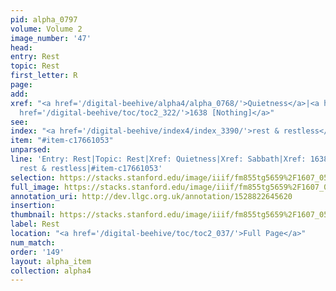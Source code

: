 ```yaml
---
pid: alpha_0797
volume: Volume 2
image_number: '47'
head: 
entry: Rest
topic: Rest
first_letter: R
page: 
add: 
xref: "<a href='/digital-beehive/alpha4/alpha_0768/'>Quietness</a>|<a href='/digital-beehive/alpha4/alpha_0819/'>Sabbath</a>|<a
  href='/digital-beehive/toc/toc2_322/'>1638 [Nothing]</a>"
see: 
index: "<a href='/digital-beehive/index4/index_3390/'>rest & restless</a>"
item: "#item-c17661053"
unparsed: 
line: 'Entry: Rest|Topic: Rest|Xref: Quietness|Xref: Sabbath|Xref: 1638 [Nothing]|Index:
  rest & restless|#item-c17661053'
selection: https://stacks.stanford.edu/image/iiif/fm855tg5659%2F1607_0514/370,4283,2992,415/full/0/default.jpg
full_image: https://stacks.stanford.edu/image/iiif/fm855tg5659%2F1607_0514/full/full/0/default.jpg
annotation_uri: http://dev.llgc.org.uk/annotation/1528822645620
insertion: 
thumbnail: https://stacks.stanford.edu/image/iiif/fm855tg5659%2F1607_0514/370,4283,600,180/250,/0/default.jpg
label: Rest
location: "<a href='/digital-beehive/toc/toc2_037/'>Full Page</a>"
num_match: 
order: '149'
layout: alpha_item
collection: alpha4
---
```

